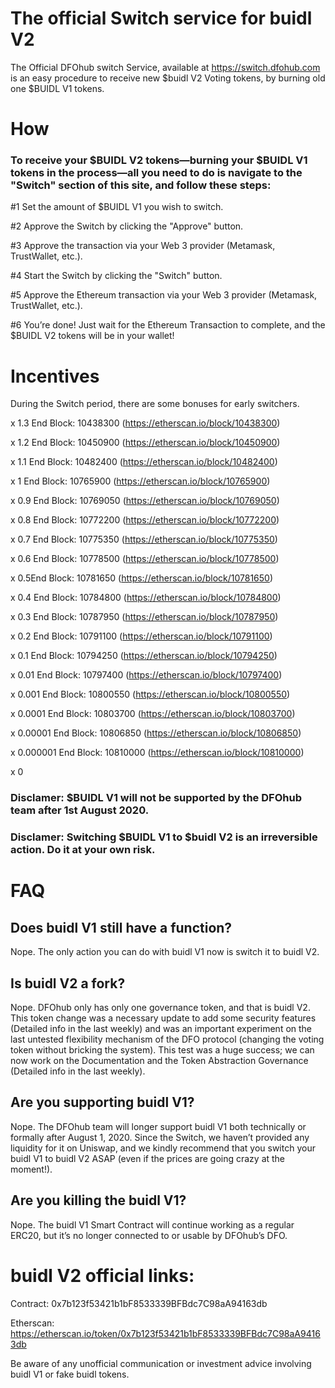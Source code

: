# The official Switch service for buidl V2
The Official DFOhub switch Service, available at https://switch.dfohub.com is an easy procedure to receive new $buidl V2 Voting tokens, by burning old one $BUIDL V1 tokens.

# How

### To receive your $BUIDL V2 tokens—burning your $BUIDL V1 tokens in the process—all you need to do is navigate to the "Switch" section of this site, and follow these steps:

#1 Set the amount of $BUIDL V1 you wish to switch.

#2 Approve the Switch by clicking the "Approve" button.

#3 Approve the transaction via your Web 3 provider (Metamask, TrustWallet, etc.).

#4 Start the Switch by clicking the "Switch" button.

#5 Approve the Ethereum transaction via your Web 3 provider (Metamask, TrustWallet, etc.).

#6 You’re done! Just wait for the Ethereum Transaction to complete, and the $BUIDL V2 tokens will be in your wallet!

# Incentives
During the Switch period, there are some bonuses for early switchers.

x 1.3 End Block: 10438300 (https://etherscan.io/block/10438300)

x 1.2 End Block: 10450900 (https://etherscan.io/block/10450900)

x 1.1 End Block: 10482400 (https://etherscan.io/block/10482400)

x 1 End Block: 10765900 (https://etherscan.io/block/10765900)

x 0.9 End Block: 10769050 (https://etherscan.io/block/10769050)

x 0.8 End Block: 10772200 (https://etherscan.io/block/10772200)

x 0.7 End Block: 10775350 (https://etherscan.io/block/10775350)

x 0.6 End Block: 10778500 (https://etherscan.io/block/10778500)

x 0.5End Block: 10781650 (https://etherscan.io/block/10781650)

x 0.4 End Block: 10784800 (https://etherscan.io/block/10784800)

x 0.3 End Block: 10787950 (https://etherscan.io/block/10787950)

x 0.2 End Block: 10791100 (https://etherscan.io/block/10791100)

x 0.1 End Block: 10794250 (https://etherscan.io/block/10794250)

x 0.01 End Block: 10797400 (https://etherscan.io/block/10797400)

x 0.001 End Block: 10800550 (https://etherscan.io/block/10800550)

x 0.0001 End Block: 10803700 (https://etherscan.io/block/10803700)

x 0.00001 End Block: 10806850 (https://etherscan.io/block/10806850)

x 0.000001 End Block: 10810000 (https://etherscan.io/block/10810000)

x 0

### Disclamer: $BUIDL V1 will not be supported by the DFOhub team after 1st August 2020.
### Disclamer: Switching $BUIDL V1 to $buidl V2 is an irreversible action. Do it at your own risk.

# FAQ

## Does buidl V1 still have a function? 
Nope. The only action you can do with buidl V1 now is switch it to buidl V2.
## Is buidl V2 a fork? 
Nope. DFOhub only has only one governance token, and that is buidl V2. This token change was a necessary update to add some security features (Detailed info in the last weekly) and was an important experiment on the last untested flexibility mechanism of the DFO protocol (changing the voting token without bricking the system). This test was a huge success; we can now work on the Documentation and the Token Abstraction Governance (Detailed info in the last weekly).
## Are you supporting buidl V1? 
Nope. The DFOhub team will longer support buidl V1 both technically or formally after August 1, 2020. Since the Switch, we haven’t provided any liquidity for it on Uniswap, and we kindly recommend that you switch your buidl V1 to buidl V2 ASAP (even if the prices are going crazy at the moment!).
## Are you killing the buidl V1? 
Nope. The buidl V1 Smart Contract will continue working as a regular ERC20, but it’s no longer connected to or usable by DFOhub’s DFO.

# buidl V2 official links:

Contract: 0x7b123f53421b1bF8533339BFBdc7C98aA94163db

Etherscan: https://etherscan.io/token/0x7b123f53421b1bF8533339BFBdc7C98aA94163db

Be aware of any unofficial communication or investment advice involving buidl V1 or fake buidl tokens.
